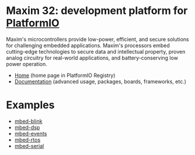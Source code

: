 
# Maxim 32: development platform for [PlatformIO](https://platformio.org)

Maxim's microcontrollers provide low-power, efficient, and secure solutions for challenging embedded applications. Maxim's processors embed cutting-edge technologies to secure data and intellectual property, proven analog circuitry for real-world applications, and battery-conserving low power operation.

* [Home](https://platformio.org/platforms/maxim32) (home page in PlatformIO Registry)
* [Documentation](http://docs.platformio.org/page/platforms/maxim32.html) (advanced usage, packages, boards, frameworks, etc.)

# Examples

* [mbed-blink](https://github.com/platformio/platform-maxim32/tree/master/examples/mbed-blink)
* [mbed-dsp](https://github.com/platformio/platform-maxim32/tree/master/examples/mbed-dsp)
* [mbed-events](https://github.com/platformio/platform-maxim32/tree/master/examples/mbed-events)
* [mbed-rtos](https://github.com/platformio/platform-maxim32/tree/master/examples/mbed-rtos)
* [mbed-serial](https://github.com/platformio/platform-maxim32/tree/master/examples/mbed-serial)
